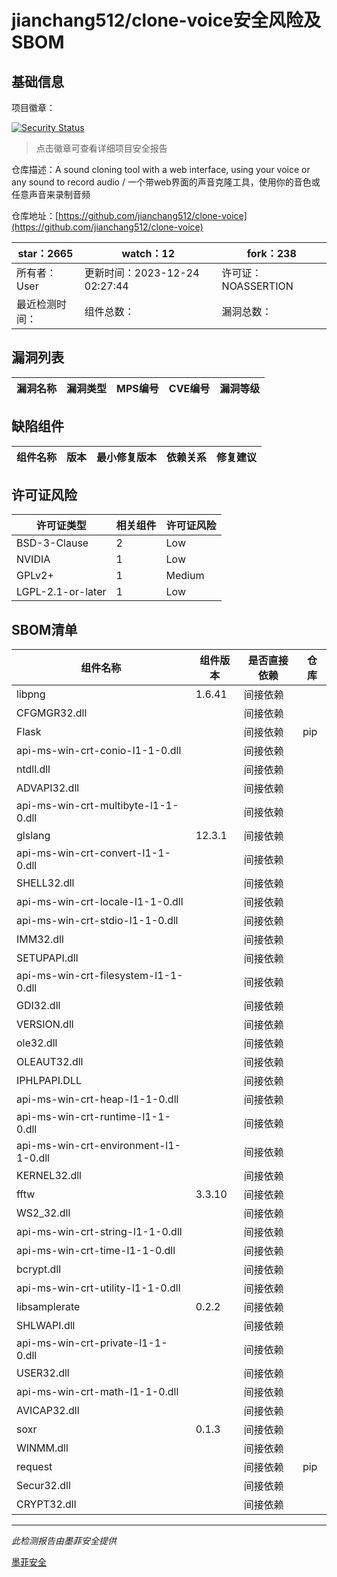 # jianchang512/clone-voice安全风险及SBOM

## 基础信息

项目徽章：

[![Security Status](https://www.murphysec.com/platform3/v31/badge/1738642404725649408.svg)](https://www.murphysec.com/console/report/1735369490969354240/1738642404725649408)

> 点击徽章可查看详细项目安全报告

仓库描述：A sound cloning tool with a web interface, using your voice or any sound to record audio / 一个带web界面的声音克隆工具，使用你的音色或任意声音来录制音频

仓库地址：[https://github.com/jianchang512/clone-voice](https://github.com/jianchang512/clone-voice)

| star：2665 | watch：12 | fork：238 |
| ----------- | -------------- | ------------ |
| 所有者：User | 更新时间：2023-12-24 02:27:44 | 许可证：NOASSERTION |
| 最近检测时间： | 组件总数： | 漏洞总数： |




## 漏洞列表

| 漏洞名称 | 漏洞类型 | MPS编号 | CVE编号 | 漏洞等级 |
| ------- | ------ | ------- | ------ | ----- |





## 缺陷组件

| 组件名称 | 版本 | 最小修复版本 | 依赖关系 | 修复建议 |
| -------- | ---- | ------------ | -------- | -------- |





## 许可证风险

| 许可证类型 | 相关组件 | 许可证风险 |
| ---------- | -------- | ---------- |
|BSD-3-Clause|2|Low|
|NVIDIA|1|Low|
|GPLv2+|1|Medium|
|LGPL-2.1-or-later|1|Low|




## SBOM清单

| 组件名称 | 组件版本 | 是否直接依赖 | 仓库 |
| -------- | -------- | ------------ | ---- |
|libpng|1.6.41|间接依赖||
|CFGMGR32.dll||间接依赖||
|Flask||间接依赖|pip|
|api-ms-win-crt-conio-l1-1-0.dll||间接依赖||
|ntdll.dll||间接依赖||
|ADVAPI32.dll||间接依赖||
|api-ms-win-crt-multibyte-l1-1-0.dll||间接依赖||
|glslang|12.3.1|间接依赖||
|api-ms-win-crt-convert-l1-1-0.dll||间接依赖||
|SHELL32.dll||间接依赖||
|api-ms-win-crt-locale-l1-1-0.dll||间接依赖||
|api-ms-win-crt-stdio-l1-1-0.dll||间接依赖||
|IMM32.dll||间接依赖||
|SETUPAPI.dll||间接依赖||
|api-ms-win-crt-filesystem-l1-1-0.dll||间接依赖||
|GDI32.dll||间接依赖||
|VERSION.dll||间接依赖||
|ole32.dll||间接依赖||
|OLEAUT32.dll||间接依赖||
|IPHLPAPI.DLL||间接依赖||
|api-ms-win-crt-heap-l1-1-0.dll||间接依赖||
|api-ms-win-crt-runtime-l1-1-0.dll||间接依赖||
|api-ms-win-crt-environment-l1-1-0.dll||间接依赖||
|KERNEL32.dll||间接依赖||
|fftw|3.3.10|间接依赖||
|WS2_32.dll||间接依赖||
|api-ms-win-crt-string-l1-1-0.dll||间接依赖||
|api-ms-win-crt-time-l1-1-0.dll||间接依赖||
|bcrypt.dll||间接依赖||
|api-ms-win-crt-utility-l1-1-0.dll||间接依赖||
|libsamplerate|0.2.2|间接依赖||
|SHLWAPI.dll||间接依赖||
|api-ms-win-crt-private-l1-1-0.dll||间接依赖||
|USER32.dll||间接依赖||
|api-ms-win-crt-math-l1-1-0.dll||间接依赖||
|AVICAP32.dll||间接依赖||
|soxr|0.1.3|间接依赖||
|WINMM.dll||间接依赖||
|request||间接依赖|pip|
|Secur32.dll||间接依赖||
|CRYPT32.dll||间接依赖||


------

*此检测报告由墨菲安全提供*

[墨菲安全](www.murphysec.com)